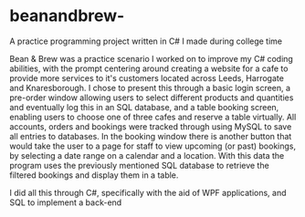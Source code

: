 # beanandbrew-
A practice programming project written in C# I made during college time

Bean & Brew was a practice scenario I worked on to improve my C# coding abilities, with the prompt centering around creating a website for a cafe to provide more services to it's customers located across Leeds, Harrogate and Knaresborough. I chose to present this through a basic login screen, a pre-order window allowing users to select different products and quantities and eventually log this in an SQL database, and a table booking screen, enabling users to choose one of three cafes and reserve a table virtually. All accounts, orders and bookings were tracked through using MySQL to save all entries to databases.
In the booking window there is another button that would take the user to a page for staff to view upcoming (or past) bookings, by selecting a date range on a calendar and a location. With this data the program uses the previously mentioned SQL database to retrieve the filtered bookings and display them in a table.

I did all this through C#, specifically with the aid of WPF applications, and SQL to implement a back-end
